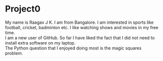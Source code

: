 # Project0
My name is Raagav J K. I am from Bangalore. I am interested in sports like football, cricket, badminton etc. I like watching shows and movies in my free time.  
I am a new user of GitHub. So far I have liked the fact that I did not need to install extra software on my laptop.  
The Python question that I enjoyed doing most is the magic squares problem.
